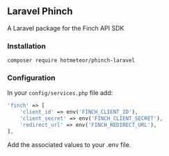 ## Laravel Phinch

A Laravel package for the Finch API SDK

### Installation

```shell
composer require hotmeteor/phinch-laravel
```

### Configuration

In your `config/services.php` file add:

```php
'finch' => [
    'client_id' => env('FINCH_CLIENT_ID'),
    'client_secret' => env('FINCH_CLIENT_SECRET'),
    'redirect_url' => env('FINCH_REDIRECT_URL'),
],
```

Add the associated values to your .env file.